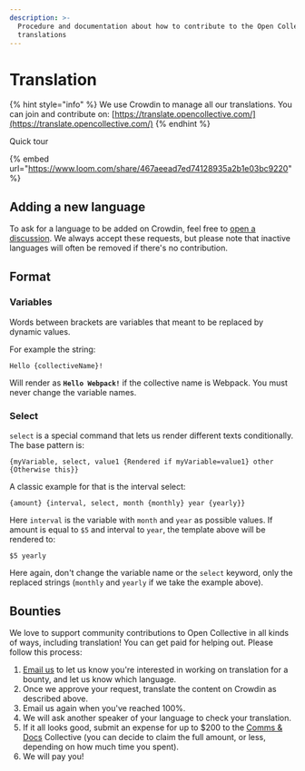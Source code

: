 ```yaml
---
description: >-
  Procedure and documentation about how to contribute to the Open Collective
  translations
---
```


# Translation

{% hint style="info" %}
We use Crowdin to manage all our translations. You can join and contribute on: [https://translate.opencollective.com/](https://translate.opencollective.com/)
{% endhint %}

Quick tour

{% embed url="https://www.loom.com/share/467aeead7ed74128935a2b1e03bc9220" %}

## Adding a new language

To ask for a language to be added on Crowdin, feel free to [open a discussion](https://crowdin.com/project/opencollective/discussions). We always accept these requests, but please note that inactive languages will often be removed if there's no contribution.

## Format

### Variables

Words between brackets are variables that meant to be replaced by dynamic values.

For example the string:

```
Hello {collectiveName}!
```

Will render as **`Hello Webpack!`** if the collective name is Webpack. You must never change the variable names.

### Select

`select` is a special command that lets us render different texts conditionally. The base pattern is:

```
{myVariable, select, value1 {Rendered if myVariable=value1} other {Otherwise this}}
```

A classic example for that is the interval select:

```
{amount} {interval, select, month {monthly} year {yearly}}
```

Here `interval` is the variable with `month` and `year` as possible values. If amount is equal to `$5` and interval to `year`, the template above will be rendered to:

```
$5 yearly
```

Here again, don't change the variable name or the `select` keyword, only the replaced strings (`monthly` and `yearly` if we take the example above).

## Bounties

We love to support community contributions to Open Collective in all kinds of ways, including translation! You can get paid for helping out. Please follow this process:

1. [Email us](mailto:support@opencollective.com) to let us know you're interested in working on translation for a bounty, and let us know which language.
2. Once we approve your request, translate the content on Crowdin as described above.
3. Email us again when you've reached 100%.
4. We will ask another speaker of your language to check your translation.
5. If it all looks good, submit an expense for up to $200 to the [Comms & Docs](https://opencollective.com/comms-docs) Collective (you can decide to claim the full amount, or less, depending on how much time you spent).
6. We will pay you!
